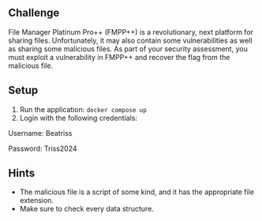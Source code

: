 ## Challenge

File Manager Platinum Pro++ (FMPP++) is a revolutionary, next platform for sharing files.  Unfortunately,
it may also contain some vulnerabilities as well as sharing some malicious files.  As part of your
security assessment, you must exploit a vulnerability in FMPP++ and recover the flag from the malicious
file.

## Setup

1.  Run the application: `docker compose up`
2.  Login with the following credentials:

Username: Beatriss

Password: Triss2024

## Hints

- The malicious file is a script of some kind, and it has the appropriate file extension.
- Make sure to check every data structure.